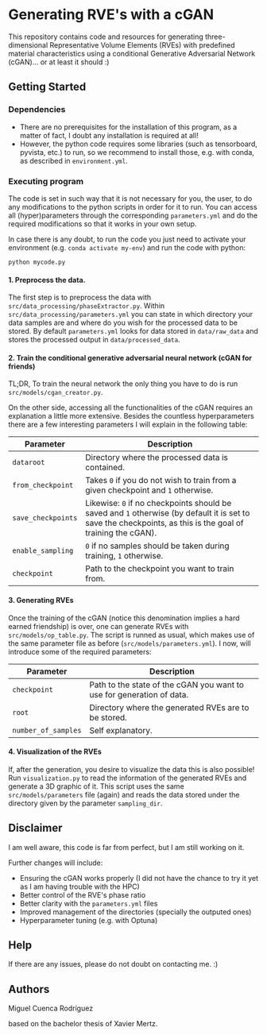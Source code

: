 # Generating RVE's with a cGAN

This repository contains code and resources for generating three-dimensional Representative Volume Elements (RVEs) with predefined material characteristics using a conditional Generative Adversarial Network (cGAN)... or at least it should :)

## Getting Started

### Dependencies

* There are no prerequisites for the installation of this program, as a matter of fact, I doubt any installation is required at all!
* However, the python code requires some libraries (such as tensorboard, pyvista, etc.) to run, so we recommend to install those, e.g. with conda, as described in `environment.yml`.

### Executing program

The code is set in such way that it is not necessary for you, the user, to do any modifications to the python scripts in order for it to run. You can access all (hyper)parameters through the corresponding `parameters.yml` and do the required modifications so that it works in your own setup.

In case there is any doubt, to run the code you just need to activate your environment (e.g. `conda activate my-env`) and run the code with python:
```
python mycode.py
```

#### 1. Preprocess the data.
The first step is to preprocess the data with `src/data_processing/phaseExtractor.py`. Within `src/data_processing/parameters.yml` you can state in which directory your data samples are and where do you wish for the processed data to be stored. By default `parameters.yml` looks for data stored in `data/raw_data` and stores the processed output in `data/processed_data`.

#### 2. Train the conditional generative adversarial neural network (cGAN for friends)

TL;DR, To train the neural network the only thing you have to do is run `src/models/cgan_creator.py`.

On the other side, accessing all the functionalities of the cGAN requires an explanation a little more extensive. Besides the countless hyperparameters there are a few interesting parameters I will explain in the following table:

| Parameter  | Description |
| ------------- | ------------- |
| `dataroot`  | Directory where the processed data is contained.  |
| `from_checkpoint`  | Takes `0` if you do not wish to train from a given checkpoint and `1` otherwise.  |
| `save_checkpoints` | Likewise: `0` if no checkpoints should be saved and `1` otherwise (by default it is set to save the checkpoints, as this is the goal of training the cGAN). |
| `enable_sampling` | `0` if no samples should be taken during training, `1` otherwise. |
| `checkpoint` | Path to the checkpoint you want to train from. |

#### 3. Generating RVEs

Once the training of the cGAN (notice this denomination implies a hard earned friendship) is over, one can generate RVEs with `src/models/op_table.py`. The script is runned as usual, which makes use of the same parameter file as before (`src/models/parameters.yml`). I now, will introduce some of the required parameters:

| Parameter  | Description |
| ------------- | ------------- |
| `checkpoint`  | Path to the state of the cGAN you want to use for generation of data.  |
| `root`  | Directory where the generated RVEs are to be stored.  |
| `number_of_samples`  | Self explanatory. |

#### 4. Visualization of the RVEs

If, after the generation, you desire to visualize the data this is also possible! Run `visualization.py` to read the information of the generated RVEs and generate a 3D graphic of it. This script uses the same `src/models/parameters` file (again) and reads the data stored under the directory given by the parameter `sampling_dir`.

## Disclaimer

I am well aware, this code is far from perfect, but I am still working on it.

Further changes will include:
* Ensuring the cGAN works properly (I did not have the chance to try it yet as I am having trouble with the HPC)
* Better control of the RVE's phase ratio
* Better clarity with the `parameters.yml` files
* Improved management of the directories (specially the outputed ones)
* Hyperparameter tuning (e.g. with Optuna)

## Help

If there are any issues, please do not doubt on contacting me. :)

## Authors

Miguel Cuenca Rodríguez

based on the bachelor thesis of Xavier Mertz.